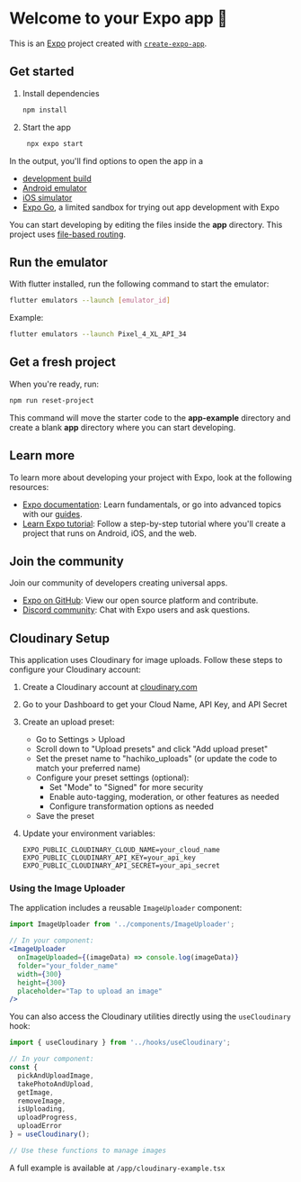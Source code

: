 # Welcome to your Expo app 👋

This is an [Expo](https://expo.dev) project created with [`create-expo-app`](https://www.npmjs.com/package/create-expo-app).

## Get started

1. Install dependencies

   ```bash
   npm install
   ```

2. Start the app

   ```bash
    npx expo start
   ```

In the output, you'll find options to open the app in a

- [development build](https://docs.expo.dev/develop/development-builds/introduction/)
- [Android emulator](https://docs.expo.dev/workflow/android-studio-emulator/)
- [iOS simulator](https://docs.expo.dev/workflow/ios-simulator/)
- [Expo Go](https://expo.dev/go), a limited sandbox for trying out app development with Expo

You can start developing by editing the files inside the **app** directory. This project uses [file-based routing](https://docs.expo.dev/router/introduction).

## Run the emulator

With flutter installed, run the following command to start the emulator:
```bash
flutter emulators --launch [emulator_id]
```

Example:
```bash
flutter emulators --launch Pixel_4_XL_API_34
```

## Get a fresh project

When you're ready, run:

```bash
npm run reset-project
```

This command will move the starter code to the **app-example** directory and create a blank **app** directory where you can start developing.

## Learn more

To learn more about developing your project with Expo, look at the following resources:

- [Expo documentation](https://docs.expo.dev/): Learn fundamentals, or go into advanced topics with our [guides](https://docs.expo.dev/guides).
- [Learn Expo tutorial](https://docs.expo.dev/tutorial/introduction/): Follow a step-by-step tutorial where you'll create a project that runs on Android, iOS, and the web.

## Join the community

Join our community of developers creating universal apps.

- [Expo on GitHub](https://github.com/expo/expo): View our open source platform and contribute.
- [Discord community](https://chat.expo.dev): Chat with Expo users and ask questions.

## Cloudinary Setup

This application uses Cloudinary for image uploads. Follow these steps to configure your Cloudinary account:

1. Create a Cloudinary account at [cloudinary.com](https://cloudinary.com/)
2. Go to your Dashboard to get your Cloud Name, API Key, and API Secret
3. Create an upload preset:
   - Go to Settings > Upload
   - Scroll down to "Upload presets" and click "Add upload preset"
   - Set the preset name to "hachiko_uploads" (or update the code to match your preferred name)
   - Configure your preset settings (optional):
     - Set "Mode" to "Signed" for more security
     - Enable auto-tagging, moderation, or other features as needed
     - Configure transformation options as needed
   - Save the preset

4. Update your environment variables:
   ```
   EXPO_PUBLIC_CLOUDINARY_CLOUD_NAME=your_cloud_name
   EXPO_PUBLIC_CLOUDINARY_API_KEY=your_api_key
   EXPO_PUBLIC_CLOUDINARY_API_SECRET=your_api_secret
   ```

### Using the Image Uploader

The application includes a reusable `ImageUploader` component:

```jsx
import ImageUploader from '../components/ImageUploader';

// In your component:
<ImageUploader 
  onImageUploaded={(imageData) => console.log(imageData)}
  folder="your_folder_name"
  width={300}
  height={300}
  placeholder="Tap to upload an image"
/>
```

You can also access the Cloudinary utilities directly using the `useCloudinary` hook:

```jsx
import { useCloudinary } from '../hooks/useCloudinary';

// In your component:
const { 
  pickAndUploadImage, 
  takePhotoAndUpload, 
  getImage, 
  removeImage,
  isUploading,
  uploadProgress,
  uploadError
} = useCloudinary();

// Use these functions to manage images
```

A full example is available at `/app/cloudinary-example.tsx`
